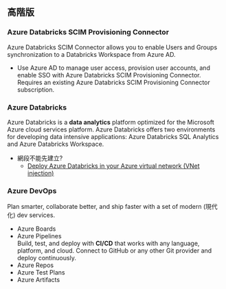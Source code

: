 ## 高階版
### Azure Databricks SCIM Provisioning Connector
Azure Databricks SCIM Connector allows you to enable Users and Groups synchronization to a Databricks Workspace from Azure AD.
* Use Azure AD to manage user access, provision user accounts, and enable SSO with Azure Databricks SCIM Provisioning Connector. Requires an existing Azure Databricks SCIM Provisioning Connector subscription.

### Azure Databricks
Azure Databricks is a **data analytics** platform optimized for the Microsoft Azure cloud services platform. Azure Databricks offers two environments for developing data intensive applications: Azure Databricks SQL Analytics and Azure Databricks Workspace.
- 網段不能先建立?
    - [Deploy Azure Databricks in your Azure virtual network (VNet injection)](https://docs.microsoft.com/zh-tw/azure/databricks/administration-guide/cloud-configurations/azure/vnet-inject)

### Azure DevOps
Plan smarter, collaborate better, and ship faster with a set of modern (現代化) dev services.
- Azure Boards
- Azure Pipelines
    <br>Build, test, and deploy with **CI/CD** that works with any language, platform, and cloud. Connect to GitHub or any other Git provider and deploy continuously.
- Azure Repos
- Azure Test Plans
- Azure Artifacts
